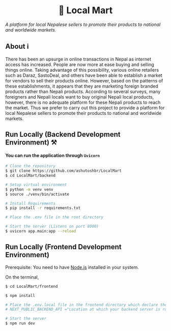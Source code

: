 
<h1 align="center">🛒 Local Mart</h1>
<em align="center">A platform for local Nepalese sellers to promote their products to national and worldwide markets.</em>

## About ℹ️ 

There has been an upsurge in online transactions in Nepal as internet access has increased.
People are now more at ease buying and selling things online. Taking advantage of this
possibility, various online retailers such as Daraz, SastoDeal, and others have been able to
establish a market for vendors to sell their products online. However, based on the patterns of
these establishments, it appears that they are marketing foreign branded products rather than
Nepali products. According to several surveys, many foreigners and Nepali locals want to
buy original Nepali local products, however, there is no adequate platform for these Nepali
products to reach the market. Thus we prefer to carry out this project to provide a platform
for local Nepalese sellers to promote their products to national and worldwide markets.


## Run Locally (Backend Development Environment) ⚒️

#### You can run the application through `Uvicorn`

```bash
# Clone the repository
$ git clone https://github.com/ashutoshbr/LocalMart
$ cd LocalMart/backend

# Setup virtual environment
$ python -m venv venv
$ source ./venv/bin/activate

# Install Requirements
$ pip install -r requirements.txt

# Place the .env file in the root directory

# Start the server (Listens on port 8000)
$ uvicorn app.main:app --reload
```

## Run Locally (Frontend Development Environment) 

Prerequisite: You need to have <a href="https://nodejs.org/dist/v16.18.0/node-v16.18.0-x64.msi">Node.js</a>  installed in your system. 

On the terminal,
```bash
$ cd LocalMart/frontend

$ npm install 

# Place the .env.local file in the frontend directory which declare the follwing variable
# NEXT_PUBLIC_BACKEND_API ="Location at which your backend server is running"

# Start the server
$ npm run dev
```